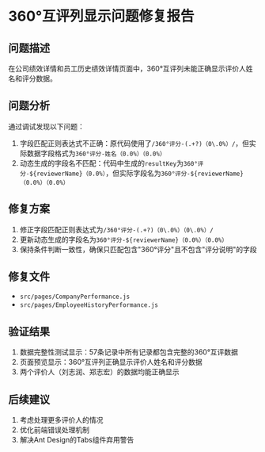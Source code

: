 # 360°互评列显示问题修复报告

## 问题描述
在公司绩效详情和员工历史绩效详情页面中，360°互评列未能正确显示评价人姓名和评分数据。

## 问题分析
通过调试发现以下问题：
1. 字段匹配正则表达式不正确：原代码使用了`/360°评分-(.+?)（0\.0%）/`，但实际数据字段格式为`360°评分-姓名（0.0%）（0.0%）`
2. 动态生成的字段名不匹配：代码中生成的`resultKey`为`360°评分-${reviewerName}（0.0%）`，但实际字段名为`360°评分-${reviewerName}（0.0%）（0.0%）`

## 修复方案
1. 修正字段匹配正则表达式为`/360°评分-(.+?)（0\.0%）（0\.0%）/`
2. 更新动态生成的字段名为`360°评分-${reviewerName}（0.0%）（0.0%）`
3. 保持条件判断一致性，确保只匹配包含"360°评分"且不包含"评分说明"的字段

## 修复文件
- `src/pages/CompanyPerformance.js`
- `src/pages/EmployeeHistoryPerformance.js`

## 验证结果
1. 数据完整性测试显示：57条记录中所有记录都包含完整的360°互评数据
2. 页面预览显示：360°互评列正确显示评价人姓名和评分数据
3. 两个评价人（刘志润、郑志宏）的数据均能正确显示

## 后续建议
1. 考虑处理更多评价人的情况
2. 优化前端错误处理机制
3. 解决Ant Design的Tabs组件弃用警告